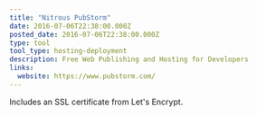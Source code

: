 ```yaml
---
title: "Nitrous PubStorm"
date: 2016-07-06T22:38:00.000Z
posted_date: 2016-07-06T22:38:00.000Z
type: tool
tool_type: hosting-deployment
description: Free Web Publishing and Hosting for Developers
links:
  website: https://www.pubstorm.com/
---
```

Includes an SSL certificate from Let's Encrypt.